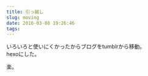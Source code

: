 ```yaml
---
title: 引っ越し
slug: moving
date: 2016-03-08 19:26:46
tags:
---
```

いろいろと使いにくかったからブログをtumblrから移動。  
hexoにした。  
  
楽。
